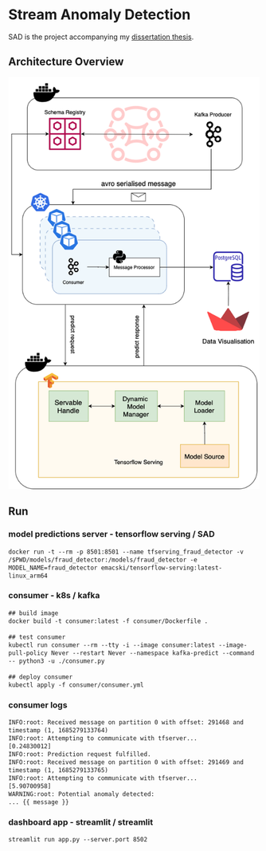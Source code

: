 # Stream Anomaly Detection

SAD is the project accompanying my [dissertation thesis](https://docs.google.com/document/d/1flRnQu7tjmP0YCgXvZLUBV0qWTP-lzDvo7dnu5t6lhk/edit?usp=sharing).

## Architecture Overview

![x/SAD.png](x/SAD.png)

## Run

### model predictions server - tensorflow serving / SAD

```
docker run -t --rm -p 8501:8501 --name tfserving_fraud_detector -v /$PWD/models/fraud_detector:/models/fraud_detector -e MODEL_NAME=fraud_detector emacski/tensorflow-serving:latest-linux_arm64
```

### consumer - k8s / kafka
```
## build image
docker build -t consumer:latest -f consumer/Dockerfile .

## test consumer
kubectl run consumer --rm --tty -i --image consumer:latest --image-pull-policy Never --restart Never --namespace kafka-predict --command -- python3 -u ./consumer.py

## deploy consumer
kubectl apply -f consumer/consumer.yml
```

### consumer logs
```
INFO:root: Received message on partition 0 with offset: 291468 and timestamp (1, 1685279133764)
INFO:root: Attempting to communicate with tfserver... 
[0.24830012]
INFO:root: Prediction request fulfilled.
INFO:root: Received message on partition 0 with offset: 291469 and timestamp (1, 1685279133765)
INFO:root: Attempting to communicate with tfserver... 
[5.90700958]
WARNING:root: Potential anomaly detected: 
... {{ message }}
```

### dashboard app - streamlit / streamlit
```
streamlit run app.py --server.port 8502
```